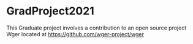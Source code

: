 # GradProject2021
This Graduate project involves a contribution to an open source project Wger located at https://github.com/wger-project/wger
